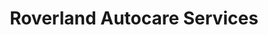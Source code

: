 ---
title: "Roverland Autocare Services"
url: /nairobi/roverland-autocare-services/
shop: Autowerkstatt
---